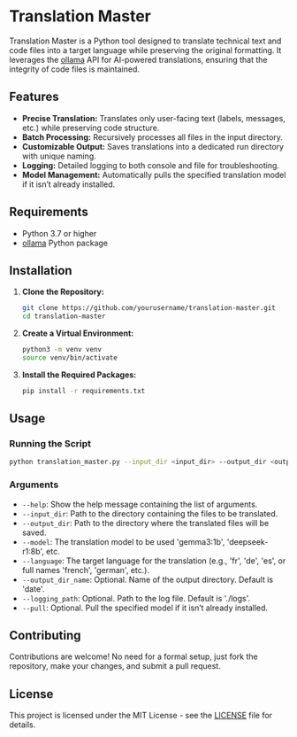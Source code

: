 # Translation Master

Translation Master is a Python tool designed to translate technical text and code files into a target language while preserving the original formatting. It leverages the [ollama](https://github.com/ollama) API for AI-powered translations, ensuring that the integrity of code files is maintained.

## Features

- **Precise Translation:** Translates only user-facing text (labels, messages, etc.) while preserving code structure.
- **Batch Processing:** Recursively processes all files in the input directory.
- **Customizable Output:** Saves translations into a dedicated run directory with unique naming.
- **Logging:** Detailed logging to both console and file for troubleshooting.
- **Model Management:** Automatically pulls the specified translation model if it isn’t already installed.

## Requirements

- Python 3.7 or higher
- [ollama](https://github.com/ollama) Python package

## Installation

1. **Clone the Repository:**

   ```bash
   git clone https://github.com/yourusername/translation-master.git
   cd translation-master
   ```

2. **Create a Virtual Environment:**

   ```bash
   python3 -m venv venv
   source venv/bin/activate
   ```

3. **Install the Required Packages:**

   ```bash
   pip install -r requirements.txt
   ```

## Usage

### Running the Script

   ```bash
   python translation_master.py --input_dir <input_dir> --output_dir <output_dir> --model <model> --language <language>
   ```

### Arguments

- `--help`: Show the help message containing the list of arguments.
- `--input_dir`: Path to the directory containing the files to be translated.
- `--output_dir`: Path to the directory where the translated files will be saved.
- `--model`: The translation model to be used 'gemma3:1b', 'deepseek-r1:8b', etc.
- `--language`: The target language for the translation (e.g., 'fr', 'de', 'es', or full names 'french', 'german', etc.).
- `--output_dir_name`: Optional. Name of the output directory. Default is 'date'.
- `--logging_path`: Optional. Path to the log file. Default is './logs'.
- `--pull`: Optional. Pull the specified model if it isn’t already installed.

## Contributing

Contributions are welcome! No need for a formal setup, just fork the repository, make your changes, and submit a pull request.

## License

This project is licensed under the MIT License - see the [LICENSE](LICENSE) file for details.

